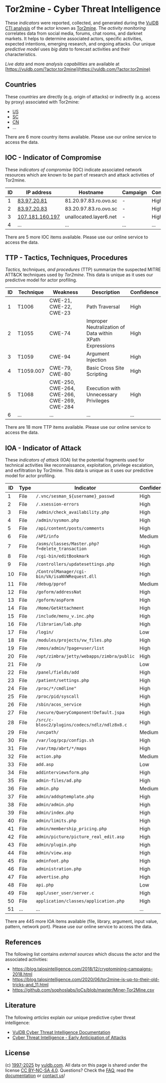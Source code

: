 # Tor2mine - Cyber Threat Intelligence

These _indicators_ were reported, collected, and generated during the [VulDB CTI analysis](https://vuldb.com/?kb.cti) of the actor known as [Tor2mine](https://vuldb.com/?actor.tor2mine). The _activity monitoring_ correlates data from social media, forums, chat rooms, and darknet markets. It helps to determine associated actors, specific activities, expected intentions, emerging research, and ongoing attacks. Our unique _predictive model_ uses _big data_ to forecast activities and their characteristics.

_Live data_ and more _analysis capabilities_ are available at [https://vuldb.com/?actor.tor2mine](https://vuldb.com/?actor.tor2mine)

## Countries

These _countries_ are directly (e.g. origin of attacks) or indirectly (e.g. access by proxy) associated with Tor2mine:

* [US](https://vuldb.com/?country.us)
* [SC](https://vuldb.com/?country.sc)
* [CN](https://vuldb.com/?country.cn)
* ...

There are 6 more country items available. Please use our online service to access the data.

## IOC - Indicator of Compromise

These _indicators of compromise_ (IOC) indicate associated network resources which are known to be part of research and attack activities of Tor2mine.

ID | IP address | Hostname | Campaign | Confidence
-- | ---------- | -------- | -------- | ----------
1 | [83.97.20.81](https://vuldb.com/?ip.83.97.20.81) | 81.20.97.83.ro.ovo.sc | - | High
2 | [83.97.20.83](https://vuldb.com/?ip.83.97.20.83) | 83.20.97.83.ro.ovo.sc | - | High
3 | [107.181.160.197](https://vuldb.com/?ip.107.181.160.197) | unallocated.layer6.net | - | High
4 | ... | ... | ... | ...

There are 5 more IOC items available. Please use our online service to access the data.

## TTP - Tactics, Techniques, Procedures

_Tactics, techniques, and procedures_ (TTP) summarize the suspected MITRE ATT&CK techniques used by _Tor2mine_. This data is unique as it uses our predictive model for actor profiling.

ID | Technique | Weakness | Description | Confidence
-- | --------- | -------- | ----------- | ----------
1 | T1006 | CWE-21, CWE-22, CWE-23 | Path Traversal | High
2 | T1055 | CWE-74 | Improper Neutralization of Data within XPath Expressions | High
3 | T1059 | CWE-94 | Argument Injection | High
4 | T1059.007 | CWE-79, CWE-80 | Basic Cross Site Scripting | High
5 | T1068 | CWE-250, CWE-264, CWE-266, CWE-269, CWE-284 | Execution with Unnecessary Privileges | High
6 | ... | ... | ... | ...

There are 18 more TTP items available. Please use our online service to access the data.

## IOA - Indicator of Attack

These _indicators of attack_ (IOA) list the potential fragments used for technical activities like reconnaissance, exploitation, privilege escalation, and exfiltration by Tor2mine. This data is unique as it uses our predictive model for actor profiling.

ID | Type | Indicator | Confidence
-- | ---- | --------- | ----------
1 | File | `/.vnc/sesman_${username}_passwd` | High
2 | File | `/.xsession-errors` | High
3 | File | `/admin/check_availability.php` | High
4 | File | `/admin/sysmon.php` | High
5 | File | `/api/content/posts/comments` | High
6 | File | `/API/info` | Medium
7 | File | `/asms/classes/Master.php?f=delete_transaction` | High
8 | File | `/cgi-bin/editBookmark` | High
9 | File | `/controllers/updatesettings.php` | High
10 | File | `/ControlManager/cgi-bin/VA/isaNVWRequest.dll` | High
11 | File | `/debug/pprof` | Medium
12 | File | `/goform/addressNat` | High
13 | File | `/goform/aspForm` | High
14 | File | `/Home/GetAttachment` | High
15 | File | `/include/menu_v.inc.php` | High
16 | File | `/librarian/lab.php` | High
17 | File | `/login/` | Low
18 | File | `/modules/projects/vw_files.php` | High
19 | File | `/omos/admin/?page=user/list` | High
20 | File | `/opt/zimbra/jetty/webapps/zimbra/public` | High
21 | File | `/p` | Low
22 | File | `/panel/fields/add` | High
23 | File | `/patient/settings.php` | High
24 | File | `/proc/*/cmdline"` | High
25 | File | `/proc/pid/syscall` | High
26 | File | `/sbin/acos_service` | High
27 | File | `/secure/QueryComponent!Default.jspa` | High
28 | File | `/src/c-blosc2/plugins/codecs/ndlz/ndlz8x8.c` | High
29 | File | `/uncpath/` | Medium
30 | File | `/var/log/pcp/configs.sh` | High
31 | File | `/var/tmp/abrt/*/maps` | High
32 | File | `action.php` | Medium
33 | File | `add.asp` | Low
34 | File | `addinterviewsform.php` | High
35 | File | `admin-files/ad.php` | High
36 | File | `admin.php` | Medium
37 | File | `admin/addsptemplate.php` | High
38 | File | `admin/admin.php` | High
39 | File | `admin/index.php` | High
40 | File | `admin/limits.php` | High
41 | File | `admin/membership_pricing.php` | High
42 | File | `admin/picture/picture_real_edit.asp` | High
43 | File | `admin/plugin.php` | High
44 | File | `admin/view.asp` | High
45 | File | `adminfoot.php` | High
46 | File | `administration.php` | High
47 | File | `advertise.php` | High
48 | File | `api.php` | Low
49 | File | `appl/user_user/server.c` | High
50 | File | `application/classes/application.php` | High
51 | ... | ... | ...

There are 445 more IOA items available (file, library, argument, input value, pattern, network port). Please use our online service to access the data.

## References

The following list contains _external sources_ which discuss the actor and the associated activities:

* https://blog.talosintelligence.com/2018/12/cryptomining-campaigns-2018.html
* https://blog.talosintelligence.com/2020/06/tor2mine-is-up-to-their-old-tricks-and_11.html
* https://github.com/sophoslabs/IoCs/blob/master/Miner-Tor2Mine.csv

## Literature

The following _articles_ explain our unique predictive cyber threat intelligence:

* [VulDB Cyber Threat Intelligence Documentation](https://vuldb.com/?kb.cti)
* [Cyber Threat Intelligence - Early Anticipation of Attacks](https://www.scip.ch/en/?labs.20201022)

## License

(c) [1997-2025](https://vuldb.com/?kb.changelog) by [vuldb.com](https://vuldb.com/?kb.about). All data on this page is shared under the license [CC BY-NC-SA 4.0](https://creativecommons.org/licenses/by-nc-sa/4.0/). Questions? Check the [FAQ](https://vuldb.com/?kb.faq), read the [documentation](https://vuldb.com/?kb) or [contact us](https://vuldb.com/?contact)!
